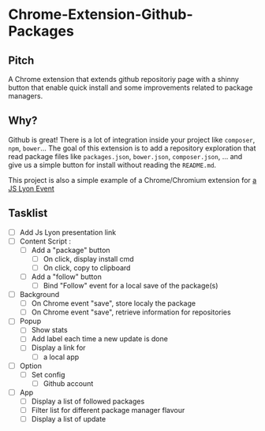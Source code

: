 # Chrome-Extension-Github-Packages

## Pitch

A Chrome extension that extends github repositoriy page with a shinny button that enable quick install and some improvements related to package managers.

## Why?

Github is great! There is a lot of integration inside your project like `composer`, `npm`, `bower`... The goal of this extension is to add a repository exploration that read package files like `packages.json`, `bower.json`, `composer.json`, ... and give us a simple button for install without reading the `README.md`. 

This project is also a simple example of a Chrome/Chromium extension for [a JS Lyon Event](http://lyonjs.org/)

## Tasklist

- [ ] Add Js Lyon presentation link
- [ ] Content Script : 
  - [ ] Add a "package" button 
    - [ ] On click, display install cmd
    - [ ] On click, copy to clipboard
  - [ ] Add a "follow" button
    - [ ] Bind "Follow" event for a local save of the package(s)
- [ ] Background
  - [ ] On Chrome event "save", store localy the package
  - [ ] On Chrome event "save", retrieve information for repositories
- [ ] Popup
  - [ ] Show stats
  - [ ] Add label each time a new update is done
  - [ ] Display a link for 
    - [ ] a local app
- [ ] Option
  - [ ] Set config
    - [ ] Github account
- [ ] App
  - [ ] Display a list of followed packages
  - [ ] Filter list for different package manager flavour
  - [ ] Display a list of update
